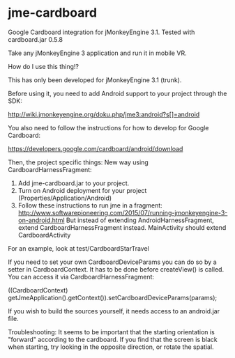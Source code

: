 # jme-cardboard
Google Cardboard integration for jMonkeyEngine 3.1. Tested with cardboard.jar 0.5.8

Take any jMonkeyEngine 3 application and run it in mobile VR.

How do I use this thing!?

This has only been developed for jMonkeyEngine 3.1 (trunk).

Before using it, you need to add Android support to your project through the SDK:

http://wiki.jmonkeyengine.org/doku.php/jme3:android?s[]=android

You also need to follow the instructions for how to develop for Google Cardboard:

https://developers.google.com/cardboard/android/download

Then, the project specific things:
New way using CardboardHarnessFragment:
1. Add jme-cardboard.jar to your project.
2. Turn on Android deployment for your project (Properties/Application/Android)
3. Follow these instructions to run jme in a fragment: http://www.softwarepioneering.com/2015/07/running-jmonkeyengine-3-on-android.html
But instead of extending AndroidHarnessFragment, extend CardboardHarnessFragment instead. MainActivity should extend CardboardActivity

For an example, look at test/CardboardStarTravel

If you need to set your own CardboardDeviceParams you can do so by a setter in CardboardContext. It has to be done before createView() is called.
You can access it via CardboardHarnessFragment:

((CardboardContext) getJmeApplication().getContext()).setCardboardDeviceParams(params);


If you wish to build the sources yourself, it needs access to an android.jar file.

Troubleshooting:
It seems to be important that the starting orientation is "forward" according to the cardboard. If you find that the screen is black when starting, try looking in the opposite direction, or rotate the spatial.
